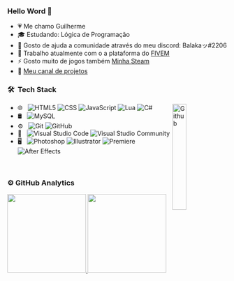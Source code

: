 ### Hello Word 👋
- 💗 Me chamo Guilherme 
- 🎓 Estudando: Lógica de Programação
- 🌱 Gosto de ajuda a comunidade através do meu discord: Balakaッ#2206
- 💬 Trabalho atualmente com o a plataforma do [FIVEM](https://fivem.net/) 
- ⚡ Gosto muito de jogos também [Minha Steam](https://steamcommunity.com/profiles/76561198179810479/)
- 🎥 [Meu canal de projetos](https://www.youtube.com/channel/UCHA_fmzeUZuE-iGbgI3VkRQ)

<h3> 🛠 &nbsp;Tech Stack</h3>
<img width="25%" align="right" alt="Github" src="https://media2.giphy.com/media/iIqmM5tTjmpOB9mpbn/giphy.gif" />

- 🌐 &nbsp;
  ![HTML5](https://img.shields.io/badge/-HTML5-333333?style=flat&logo=HTML5)
  ![CSS](https://img.shields.io/badge/-CSS-333333?style=flat&logo=CSS3&logoColor=1572B6)
  ![JavaScript](https://img.shields.io/badge/-JavaScript-333333?style=flat&logo=javascript)
  ![Lua](https://img.shields.io/badge/-Lua-333333?style=flat&logo=lua)
  ![C#](https://img.shields.io/badge/-C%23-333333?style=flat&logo=c-sharp&logoColor=4bc425)
- 🛢 &nbsp;
   ![MySQL](https://img.shields.io/badge/-MySQL-333333?style=flat&logo=mysql)
- ⚙️ &nbsp;
  ![Git](https://img.shields.io/badge/-Git-333333?style=flat&logo=git)
  ![GitHub](https://img.shields.io/badge/-GitHub-333333?style=flat&logo=github)
- 🔧 &nbsp;
  ![Visual Studio Code](https://img.shields.io/badge/-Visual%20Studio%20Code-333333?style=flat&logo=visual-studio-code&logoColor=007ACC)
  ![Visual Studio Community](https://img.shields.io/badge/-Visual%20Studio%20Community-333333?style=flat&logo=visual-studio-code&logoColor=7d3bbc)
- 🖥 &nbsp;
  ![Photoshop](https://img.shields.io/badge/-Photoshop-333333?style=flat&logo=adobe-photoshop)
  ![Illustrator](https://img.shields.io/badge/-Illustrator-333333?style=flat&logo=adobe-illustrator)
  ![Premiere](https://img.shields.io/badge/-Premiere-333333?style=flat&logo=adobe-premiere-pro)
  ![After Effects](https://img.shields.io/badge/-After%20Effects-333333?style=flat&logo=adobe-after-effects)

<br/>

<h3> ⚙️  GitHub Analytics </h3>
  
<a href="https://github.com/BalakaDEV">
  <img height="180em" src="https://github-readme-stats.vercel.app/api?username=BalakaDEV&theme=react&show_icons=true" style"max-width: 100%;" />
  <img height="180em" src="https://github-readme-stats.vercel.app/api/top-langs/?username=BalakaDEV&theme=react&layout=compact" style"max-width: 100%;" />
</a>
<br/>


